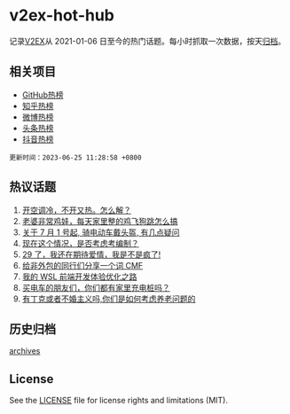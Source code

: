 # v2ex-hot-hub

 记录[V2EX](https://www.v2ex.com/)从 2021-01-06 日至今的热门话题。每小时抓取一次数据，按天[归档](archives)。
 
 ## 相关项目

- [GitHub热榜](https://github.com/snaildev/github-hot-hub)
- [知乎热榜](https://github.com/snaildev/zhihu-hot-hub)
- [微博热榜](https://github.com/snaildev/weibo-hot-hub)
- [头条热榜](https://github.com/snaildev/toutiao-hot-hub)
- [抖音热榜](https://github.com/snaildev/douyin-hot-hub)


 `更新时间：2023-06-25 11:28:58 +0800`

## 热议话题

1. [开空调冷，不开又热。怎么解？](https://www.v2ex.com/t/951231)
1. [老婆非常鸡娃，每天家里整的鸡飞狗跳怎么搞](https://www.v2ex.com/t/951211)
1. [关于 7 月 1 号起, 骑电动车戴头盔, 有几点疑问](https://www.v2ex.com/t/951326)
1. [现在这个情况，是否考虑考编制？](https://www.v2ex.com/t/951172)
1. [29 了，我还在期待爱情，我是不是疯了!](https://www.v2ex.com/t/951323)
1. [给非外包的同行们分享一个词 CMF](https://www.v2ex.com/t/951178)
1. [我的 WSL 前端开发体验优化之路](https://www.v2ex.com/t/951174)
1. [买电车的朋友们，你们都有家里充电桩吗？](https://www.v2ex.com/t/951317)
1. [有丁克或者不婚主义吗,你们是如何考虑养老问题的](https://www.v2ex.com/t/951355)

## 历史归档

[archives](archives)

## License

See the [LICENSE](LICENSE) file for license rights and limitations (MIT).
